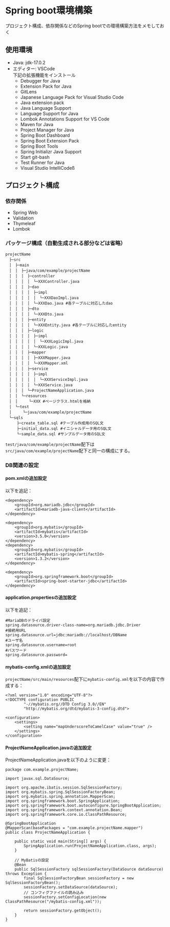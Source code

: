 # Spring boot環境構築
プロジェクト構成、依存関係などのSpring bootでの環境構築方法をメモしておく

## 使用環境
- Java: jdk-17.0.2
- エディター: VSCode  
下記の拡張機能をインストール
  - Debugger for Java
  - Extension Pack for Java
  - GitLens
  - Japanese Language Pack for Visual Studio Code
  - Java extension pack
  - Java Language Support
  - Language Support for Java
  - Lombok Annotations Support for VS Code
  - Maven for Java
  - Project Manager for Java
  - Spring Boot Dashboard
  - Spring Boot Extension Pack
  - Spring Boot Tools
  - Spring Initializr Java Support
  - Start git-bash
  - Test Runner for Java
  - Visual Studio IntelliCodeß
## プロジェクト構成
###  依存関係
  - Spring Web
  - Validation
  - Thymeleaf
  - Lombok
### パッケージ構成（自動生成される部分などは省略）
```
projectName
　├─src
　│　├─main
　│　│　├─java/com/example/projectName
　│　│　│　├─controller
　│　│　│　│　└─XXXController.java
　│　│　│　├─dao
　│　│　│　│　├─impl
　│　│　│　│　│　└─XXXDaoImpl.java 
　│　│　│　│　└─XXXDao.java #各テーブルに対応したdao
　│　│　│　├─dto
　│　│　│　│　└─XXXDto.java
　│　│　│　├─entity
　│　│　│　│　└─XXXEntity.java #各テーブルに対応したentity
　│　│　│　├─logic
　│　│　│　│　├─impl
　│　│　│　│　│　└─XXXLogicImpl.java
　│　│　│　│　└─XXXLogic.java
　│　│　│　├─mapper
　│　│　│　│　├─XXXMapper.java
　│　│　│　│　└─XXXMapper.xml
　│　│　│　├─service
　│　│　│　│　├─impl
　│　│　│　│　│　└─XXXServiceImpl.java
　│　│　│　│　└─XXXService.java
　│　│　│　└─ProjectNameApplication.java
　│　│　└─resources
　│　│　　　└─XXX #ページクラス.htmlを格納
　│　└─test
　│　　　└─java/com/example/projectName
　└─sqls
　　　├─create_table.sql #テーブル作成用のSQL文
　　　├─initial_data.sql #イニシャルデータ用のSQL文
　　　└─sample_data.sql #サンプルデータ用のSQL文
```
`test/java/com/example/projectName`配下は`src/java/com/example/projectName`配下と同一の構成にする。

### DB関連の設定

#### pom.xmlの追加設定
以下を追記：
```
<dependency>
    <groupId>org.mariadb.jdbc</groupId>
    <artifactId>mariadb-java-client</artifactId>
</dependency>

<dependency>
    <groupId>org.mybatis</groupId>
    <artifactId>mybatis</artifactId>
    <version>3.5.0</version>
</dependency>
<dependency>
    <groupId>org.mybatis</groupId>
    <artifactId>mybatis-spring</artifactId>
    <version>1.3.2</version>
</dependency>

<dependency>
    <groupId>org.springframework.boot</groupId>
    <artifactId>spring-boot-starter-jdbc</artifactId>
</dependency>
```
#### application.propertiesの追加設定
以下を追記：
```
#MariaDBのドライバ設定
spring.datasource.driver-class-name=org.mariadb.jdbc.Driver
#接続用URL
spring.datasource.url=jdbc:mariadb://localhost/DBName
#ユーザ名
spring.datasource.username=root
#パスワード
spring.datasource.password=
```
#### mybatis-config.xmlの追加設定
`projectName/src/main/resources`配下に`mybatis-config.xml`を以下の内容で作成する：
```
<?xml version="1.0" encoding="UTF-8"?>
<!DOCTYPE configuration PUBLIC
        "-//mybatis.org//DTD Config 3.0//EN"
        "http://mybatis.org/dtd/mybatis-3-config.dtd">

<configuration>
    <settings>
        <setting name="mapUnderscoreToCamelCase" value="true" />
    </settings>
</configuration>
```
#### ProjectNameApplication.javaの追加設定
ProjectNameApplication.javaを以下のように変更：
```
package com.example.projectName;

import javax.sql.DataSource;

import org.apache.ibatis.session.SqlSessionFactory;
import org.mybatis.spring.SqlSessionFactoryBean;
import org.mybatis.spring.annotation.MapperScan;
import org.springframework.boot.SpringApplication;
import org.springframework.boot.autoconfigure.SpringBootApplication;
import org.springframework.context.annotation.Bean;
import org.springframework.core.io.ClassPathResource;

@SpringBootApplication
@MapperScan(basePackages = "com.example.projectName.mapper")
public class ProjectNameApplication {

	public static void main(String[] args) {
		SpringApplication.run(ProjectNameApplication.class, args);
	}

	// MyBatisの設定
	@Bean
	public SqlSessionFactory sqlSessionFactory(DataSource dataSource) throws Exception {
		final SqlSessionFactoryBean sessionFactory = new SqlSessionFactoryBean();
		sessionFactory.setDataSource(dataSource);
		// コンフィグファイルの読み込み
		sessionFactory.setConfigLocation(new ClassPathResource("/mybatis-config.xml"));

		return sessionFactory.getObject();
	}
}
```
